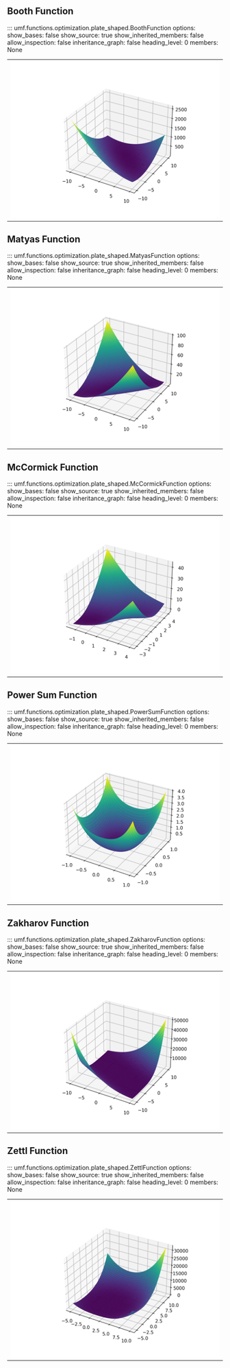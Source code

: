 ## Booth Function

<!-- prettier-ignore -->
::: umf.functions.optimization.plate_shaped.BoothFunction
    options:
        show_bases: false
        show_source: true
        show_inherited_members: false
        allow_inspection: false
        inheritance_graph: false
        heading_level: 0
        members: None

|                                                           |
| :-------------------------------------------------------: |
| ![BoothFunction](../../../extra/images/BoothFunction.png) |

## Matyas Function

<!-- prettier-ignore -->
::: umf.functions.optimization.plate_shaped.MatyasFunction
    options:
        show_bases: false
        show_source: true
        show_inherited_members: false
        allow_inspection: false
        inheritance_graph: false
        heading_level: 0
        members: None

|                                                             |
| :---------------------------------------------------------: |
| ![MatyasFunction](../../../extra/images/MatyasFunction.png) |

## McCormick Function

<!-- prettier-ignore -->
::: umf.functions.optimization.plate_shaped.McCormickFunction
    options:
        show_bases: false
        show_source: true
        show_inherited_members: false
        allow_inspection: false
        inheritance_graph: false
        heading_level: 0
        members: None

|                                                                   |
| :---------------------------------------------------------------: |
| ![McCormickFunction](../../../extra/images/McCormickFunction.png) |

## Power Sum Function

<!-- prettier-ignore -->
::: umf.functions.optimization.plate_shaped.PowerSumFunction
    options:
        show_bases: false
        show_source: true
        show_inherited_members: false
        allow_inspection: false
        inheritance_graph: false
        heading_level: 0
        members: None

|                                                                 |
| :-------------------------------------------------------------: |
| ![PowerSumFunction](../../../extra/images/PowerSumFunction.png) |

## Zakharov Function

<!-- prettier-ignore -->
::: umf.functions.optimization.plate_shaped.ZakharovFunction
    options:
        show_bases: false
        show_source: true
        show_inherited_members: false
        allow_inspection: false
        inheritance_graph: false
        heading_level: 0
        members: None

|                                                                 |
| :-------------------------------------------------------------: |
| ![ZakharovFunction](../../../extra/images/ZakharovFunction.png) |

## Zettl Function

<!-- prettier-ignore -->
::: umf.functions.optimization.plate_shaped.ZettlFunction
    options:
        show_bases: false
        show_source: true
        show_inherited_members: false
        allow_inspection: false
        inheritance_graph: false
        heading_level: 0
        members: None

|                                                           |
| :-------------------------------------------------------: |
| ![ZettlFunction](../../../extra/images/ZettlFunction.png) |
